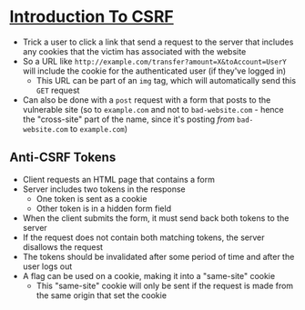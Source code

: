 # [Introduction To CSRF](https://medium.com/@charithra/introduction-to-csrf-a329badfca49)

* Trick a user to click a link that send a request to the server that includes any cookies that the victim has associated with the website
* So a URL like `http://example.com/transfer?amount=X&toAccount=UserY` will include the cookie for the authenticated user (if they've logged in)
  * This URL can be part of an `img` tag, which will automatically send this `GET` request
* Can also be done with a `post` request with a form that posts to the vulnerable site (so to `example.com` and not to `bad-website.com` - hence the "cross-site" part of the name, since it's posting _from_ `bad-website.com` to `example.com`)

## Anti-CSRF Tokens

* Client requests an HTML page that contains a form
* Server includes two tokens in the response
  * One token is sent as a cookie
  * Other token is in a hidden form field
* When the client submits the form, it must send back both tokens to the server
* If the request does not contain both matching tokens, the server disallows the request
* The tokens should be invalidated after some period of time and after the user logs out
* A flag can be used on a cookie, making it into a "same-site" cookie
  * This "same-site" cookie will only be sent if the request is made from the same origin that set the cookie
